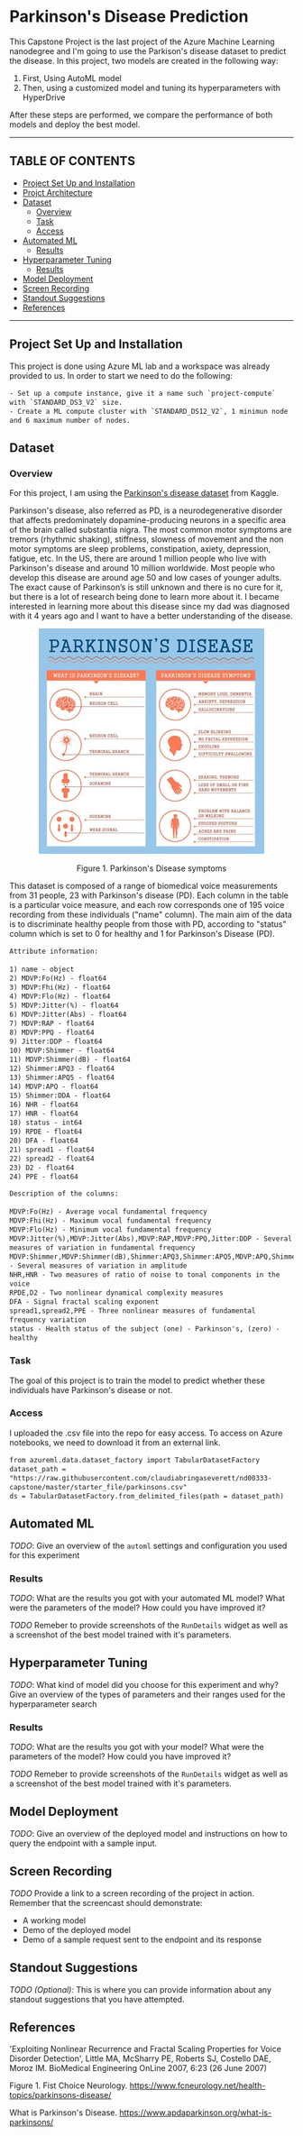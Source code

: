 # Parkinson's Disease Prediction

This Capstone Project is the last project of the Azure Machine Learning nanodegree and I'm going to use the Parkison's disease dataset to predict the disease. In this project, two models are created in the following way:
  1. First, Using AutoML model
  2. Then, using a customized model and tuning its hyperparameters with HyperDrive

After these steps are performed, we compare the performance of both models and deploy the best model. 

<hr/>

## TABLE OF CONTENTS
* [Project Set Up and Installation](#project-set-up-and-installation)
* [Projct Architecture](@project-architecture)
* [Dataset](#dataset)
  * [Overview](#overview)
  * [Task](#task)
  * [Access](#access)
* [Automated ML](#automated-ml)
  * [Results](#results)
* [Hyperparameter Tuning](#hyperparameter-tuning)
  * [Results](#results)
* [Model Deployment](#model-deployment)
* [Screen Recording](#screen-recording)
* [Standout Suggestions](standout-suggestions)
* [References](#references)
<hr/>

## Project Set Up and Installation
This project is done using Azure ML lab and a workspace was already provided to us. In order to start we need to do the following:
````
- Set up a compute instance, give it a name such `project-compute` with `STANDARD_DS3_V2` size.
- Create a ML compute cluster with `STANDARD_DS12_V2`, 1 minimun node and 6 maximum number of nodes.
````

## Dataset

### Overview
For this project, I am using the [Parkinson's disease dataset](https://www.kaggle.com/nidaguler/parkinsons-data-set) from Kaggle. 

Parkinson's disease, also referred as PD, is a neurodegenerative disorder that affects predominately dopamine-producing neurons in a specific area of the brain called substantia nigra. The most common motor symptoms are tremors (rhythmic shaking), stiffness, slowness of movement and the non motor symptoms are sleep problems, constipation, axiety, depression, fatigue, etc. In the US, there are around 1 million people who live with Parkinson's disease and around 10 million worldwide. Most people who develop this disease are around age 50 and low cases of younger adults. The exact cause of Parkinson’s is still unknown and there is no cure for it, but there is a lot of research being done to learn more about it. I became interested in learning more about this disease since my dad was diagnosed with it 4 years ago and I want to have a better understanding of the disease. 

<p align="center">
<img src="parkinsons-disease.jpg") /></p>
<p align="center">Figure 1. Parkinson's Disease symptoms</p>

This dataset is composed of a range of biomedical voice measurements from 31 people, 23 with Parkinson's disease (PD). Each column in the table is a particular voice measure, and each row corresponds one of 195 voice recording from these individuals ("name" column). The main aim of the data is to discriminate healthy people from those with PD, according to "status" column which is set to 0 for healthy and 1 for Parkinson's Disease (PD).
````
Attribute information:

1) name - object
2) MDVP:Fo(Hz) - float64
3) MDVP:Fhi(Hz) - float64
4) MDVP:Flo(Hz) - float64
5) MDVP:Jitter(%) - float64
6) MDVP:Jitter(Abs) - float64
7) MDVP:RAP - float64
8) MDVP:PPQ - float64
9) Jitter:DDP - float64
10) MDVP:Shimmer - float64
11) MDVP:Shimmer(dB) - float64
12) Shimmer:APQ3 - float64
13) Shimmer:APQ5 - float64
14) MDVP:APQ - float64
15) Shimmer:DDA - float64
16) NHR - float64
17) HNR - float64
18) status - int64
19) RPDE - float64
20) DFA - float64
21) spread1 - float64
22) spread2 - float64
23) D2 - float64
24) PPE - float64
````
````
Description of the columns:

MDVP:Fo(Hz) - Average vocal fundamental frequency
MDVP:Fhi(Hz) - Maximum vocal fundamental frequency
MDVP:Flo(Hz) - Minimum vocal fundamental frequency
MDVP:Jitter(%),MDVP:Jitter(Abs),MDVP:RAP,MDVP:PPQ,Jitter:DDP - Several measures of variation in fundamental frequency
MDVP:Shimmer,MDVP:Shimmer(dB),Shimmer:APQ3,Shimmer:APQ5,MDVP:APQ,Shimmer:DDA - Several measures of variation in amplitude
NHR,HNR - Two measures of ratio of noise to tonal components in the voice
RPDE,D2 - Two nonlinear dynamical complexity measures
DFA - Signal fractal scaling exponent
spread1,spread2,PPE - Three nonlinear measures of fundamental frequency variation
status - Health status of the subject (one) - Parkinson's, (zero) - healthy
````
### Task
The goal of this project is to train the model to predict whether these individuals have Parkinson's disease or not.

### Access
I uploaded the .csv file into the repo for easy access. To access on Azure notebooks, we need to download it from an external link.
````
from azureml.data.dataset_factory import TabularDatasetFactory
dataset_path = "https://raw.githubusercontent.com/claudiabringaseverett/nd00333-capstone/master/starter_file/parkinsons.csv"
ds = TabularDatasetFactory.from_delimited_files(path = dataset_path)
````

## Automated ML
*TODO*: Give an overview of the `automl` settings and configuration you used for this experiment

### Results
*TODO*: What are the results you got with your automated ML model? What were the parameters of the model? How could you have improved it?

*TODO* Remeber to provide screenshots of the `RunDetails` widget as well as a screenshot of the best model trained with it's parameters.

## Hyperparameter Tuning
*TODO*: What kind of model did you choose for this experiment and why? Give an overview of the types of parameters and their ranges used for the hyperparameter search


### Results
*TODO*: What are the results you got with your model? What were the parameters of the model? How could you have improved it?

*TODO* Remeber to provide screenshots of the `RunDetails` widget as well as a screenshot of the best model trained with it's parameters.

## Model Deployment
*TODO*: Give an overview of the deployed model and instructions on how to query the endpoint with a sample input.

## Screen Recording
*TODO* Provide a link to a screen recording of the project in action. Remember that the screencast should demonstrate:
- A working model
- Demo of the deployed  model
- Demo of a sample request sent to the endpoint and its response

## Standout Suggestions
*TODO (Optional):* This is where you can provide information about any standout suggestions that you have attempted.

## References
'Exploiting Nonlinear Recurrence and Fractal Scaling Properties for Voice Disorder Detection',
Little MA, McSharry PE, Roberts SJ, Costello DAE, Moroz IM.
BioMedical Engineering OnLine 2007, 6:23 (26 June 2007)

Figure 1. Fist Choice Neurology. https://www.fcneurology.net/health-topics/parkinsons-disease/

What is Parkinson's Disease. https://www.apdaparkinson.org/what-is-parkinsons/


